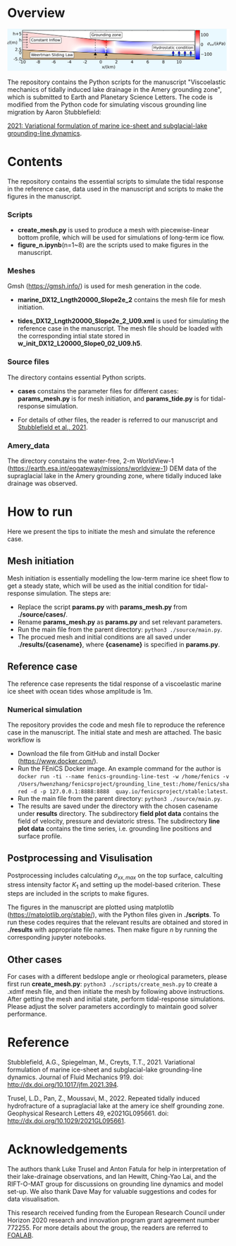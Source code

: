 # Overview
![Image text](https://github.com/HwenZhang/TidalHydroFrac/blob/147148f5916b7197c94a07abe23951a49d448c2f/grounding_line_mesh_sensitivity/image/schematic.png)

The repository contains the Python scripts for the manuscript "Viscoelastic mechanics of tidally induced lake drainage in the Amery grounding zone", which is submitted to Earth and Planetary Science Letters. The code is modified from the Python code for simulating viscous grounding line migration by Aaron Stubblefield:

[2021: Variational formulation of marine ice-sheet and subglacial-lake grounding-line dynamics](https://github.com/agstub/grounding-line-methods/tree/v1.0.0).

# Contents
The repository contains the essential scripts to simulate the tidal response in the reference case, data used in the manuscript and scripts to make the figures in the manuscript.

### Scripts
* **create_mesh.py** is used to produce a mesh with piecewise-linear bottom profile, which will be used for simulations of long-term ice flow.
* **figure_n.ipynb**(n=1~8) are the scripts used to make figures in the manuscript. 

### Meshes
Gmsh (https://gmsh.info/) is used for mesh generation in the code.
* **marine_DX12_Lngth20000_Slope2e_2** contains the mesh file for mesh initiation. 

* **tides_DX12_Lngth20000_Slope2e_2_U09.xml** is used for simulating the reference case in the manuscript. The mesh file should be loaded with the corresponding intial state stored in **w_init_DX12_L20000_Slope0_02_U09.h5**.

### Source files
The directory contains essential Python scripts.
* **cases** constains the parameter files for different cases: **params_mesh.py** is for mesh initiation, and **params_tide.py** is for tidal-response simulation. 

* For details of other files, the reader is referred to our manuscript and [Stubblefield et al., 2021](https://github.com/agstub/grounding-line-methods/tree/v1.0.0).

### Amery_data
The directory constains the water-free, 2-m WorldView-1 (https://earth.esa.int/eogateway/missions/worldview-1) DEM data of the supraglacial lake in the Amery grounding zone, where tidally induced lake drainage was observed.

# How to run
Here we present the tips to initiate the mesh and simulate the reference case.

## Mesh initiation
Mesh initiation is essentially modelling the low-term marine ice sheet flow to get a steady state, which will be used as the initial condition for tidal-response simulation. The steps are:
* Replace the script **params.py** with **params_mesh.py** from **./source/cases/**.
* Rename **params_mesh.py** as **params.py** and set relevant parameters.
* Run the main file from the parent directory: `python3 ./source/main.py`.
* The procued mesh and initial conditions are all saved under **./results/{casename}**, where **{casename}** is specified in **params.py**.

## Reference case
The reference case represents the tidal response of a viscoelastic marine ice sheet with ocean tides whose amplitude is $1$m.
### Numerical simulation
The repository provides the code and mesh file to reproduce the reference case in the manuscript. The initial state and mesh are attached. The basic workflow is
* Download the file from GitHub and install Docker (https://www.docker.com/).
* Run the FEniCS Docker image. An example command for the author is
`docker run -ti --name fenics-grounding-line-test -w /home/fenics -v /Users/hwenzhang/fenicsproject/grounding_line_test:/home/fenics/shared -d -p 127.0.0.1:8888:8888  quay.io/fenicsproject/stable:latest`.
* Run the main file from the parent directory: `python3 ./source/main.py`.
* The results are saved under the directory with the chosen casename under **results** directory. The subdirectory **field plot data** contains the field of velocity, pressure and deviatoric stress. The subdirectory **line plot data** contains the time series, i.e. grounding line positions and surface profile.

## Postprocessing and Visulisation
Postprocessing includes calculating $\sigma_{xx,max}$ on the top surface, calculting stress intensity factor $K_1$ and setting up the model-based criterion. These steps are included in the scripts to make figures.

The figures in the manuscript are plotted using matplotlib (https://matplotlib.org/stable/), with the Python files given in **./scripts**. To run these codes requires that the relevant results are obtained and stored in **./results** with appropriate file names. Then make figure $n$ by running the corresponding jupyter notebooks.

## Other cases
For cases with a different bedslope angle or rheological parameters, please first run **create_mesh.py**: `python3 ./scripts/create_mesh.py` to create a .xdmf mesh file, and then initiate the mesh by following above instructions. After getting the mesh and initial state, perform tidal-response simulations. Please adjust the solver parameters accordingly to maintain good solver performance.


# Reference
Stubblefield, A.G., Spiegelman, M., Creyts, T.T., 2021. Variational formulation of marine ice-sheet
and subglacial-lake grounding-line dynamics. Journal of Fluid Mechanics 919. doi: http://dx.doi.org/10.1017/jfm.2021.394.

Trusel, L.D., Pan, Z., Moussavi, M., 2022. Repeated tidally induced hydrofracture of a supraglacial
lake at the amery ice shelf grounding zone. Geophysical Research Letters 49, e2021GL095661. doi: http://dx.doi.org/10.1029/2021GL095661.


# Acknowledgements
The authors thank Luke Trusel and Anton Fatula for help in interpretation of their lake-drainage observations, and Ian Hewitt, Ching-Yao Lai, and the RIFT-O-MAT group for discussions on grounding line dynamics and model set-up. We also thank Dave May for valuable suggestions and codes for data visualisation. 

This research received funding from the European Research Council under Horizon 2020 research and innovation program grant agreement number 772255. For more details about the group, the readers are referred to [FOALAB](https://foalab.earth.ox.ac.uk/index.php).

